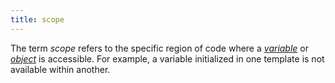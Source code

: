 ```yaml
---
title: scope
---
```


The term _scope_ refers to the specific region of code where a [_variable_](g) or [_object_](g) is accessible. For example, a variable initialized in one template is not available within another.
